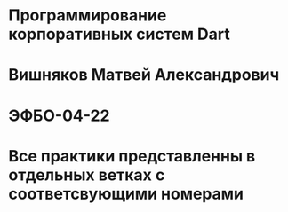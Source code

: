 # Программирование корпоративных систем Dart
# Вишняков Матвей Александрович
# ЭФБО-04-22
# Все практики представленны в отдельных ветках с соответсвующими номерами 

